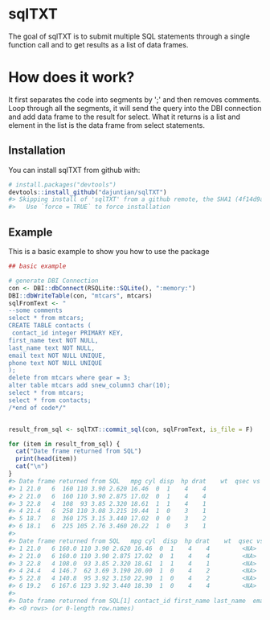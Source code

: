 
<!-- README.md is generated from README.Rmd. Please edit that file -->
sqlTXT
======

The goal of sqlTXT is to submit multiple SQL statements through a single function call and to get results as a list of data frames.

How does it work?
=================

It first separates the code into segments by ';' and then removes comments. Loop through all the segments, it will send the query into the DBI connection and add data frame to the result for select. What it returns is a list and element in the list is the data frame from select statements.

Installation
------------

You can install sqlTXT from github with:

``` r
# install.packages("devtools")
devtools::install_github("dajuntian/sqlTXT")
#> Skipping install of 'sqlTXT' from a github remote, the SHA1 (4f14d9a6) has not changed since last install.
#>   Use `force = TRUE` to force installation
```

Example
-------

This is a basic example to show you how to use the package

``` r
## basic example

# generate DBI Connection
con <- DBI::dbConnect(RSQLite::SQLite(), ":memory:")
DBI::dbWriteTable(con, "mtcars", mtcars)
sqlFromText <- "
--some comments
select * from mtcars;
CREATE TABLE contacts (
 contact_id integer PRIMARY KEY,
first_name text NOT NULL,
last_name text NOT NULL,
email text NOT NULL UNIQUE,
phone text NOT NULL UNIQUE
);
delete from mtcars where gear = 3;
alter table mtcars add snew_column3 char(10);
select * from mtcars;
select * from contacts;
/*end of code*/"


result_from_sql <- sqlTXT::commit_sql(con, sqlFromText, is_file = F)

for (item in result_from_sql) {
  cat("Date frame returned from SQL")
  print(head(item))
  cat("\n")
}
#> Date frame returned from SQL   mpg cyl disp  hp drat    wt  qsec vs am gear carb
#> 1 21.0   6  160 110 3.90 2.620 16.46  0  1    4    4
#> 2 21.0   6  160 110 3.90 2.875 17.02  0  1    4    4
#> 3 22.8   4  108  93 3.85 2.320 18.61  1  1    4    1
#> 4 21.4   6  258 110 3.08 3.215 19.44  1  0    3    1
#> 5 18.7   8  360 175 3.15 3.440 17.02  0  0    3    2
#> 6 18.1   6  225 105 2.76 3.460 20.22  1  0    3    1
#> 
#> Date frame returned from SQL   mpg cyl  disp  hp drat    wt  qsec vs am gear carb snew_column3
#> 1 21.0   6 160.0 110 3.90 2.620 16.46  0  1    4    4         <NA>
#> 2 21.0   6 160.0 110 3.90 2.875 17.02  0  1    4    4         <NA>
#> 3 22.8   4 108.0  93 3.85 2.320 18.61  1  1    4    1         <NA>
#> 4 24.4   4 146.7  62 3.69 3.190 20.00  1  0    4    2         <NA>
#> 5 22.8   4 140.8  95 3.92 3.150 22.90  1  0    4    2         <NA>
#> 6 19.2   6 167.6 123 3.92 3.440 18.30  1  0    4    4         <NA>
#> 
#> Date frame returned from SQL[1] contact_id first_name last_name  email      phone     
#> <0 rows> (or 0-length row.names)
```

